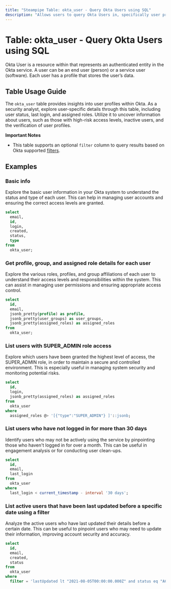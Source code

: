 ```yaml
---
title: "Steampipe Table: okta_user - Query Okta Users using SQL"
description: "Allows users to query Okta Users in, specifically user profiles and statuses, providing insights into user management and access control."
---
```


# Table: okta_user - Query Okta Users using SQL

Okta User is a resource within that represents an authenticated entity in the Okta service. A user can be an end user (person) or a service user (software). Each user has a profile that stores the user’s data.

## Table Usage Guide

The `okta_user` table provides insights into user profiles within Okta. As a security analyst, explore user-specific details through this table, including user status, last login, and assigned roles. Utilize it to uncover information about users, such as those with high-risk access levels, inactive users, and the verification of user profiles.

**Important Notes**
- This table supports an optional `filter` column to query results based on Okta supported [filters](https://developer.okta.com/docs/reference/api/apps/#filters).

## Examples

### Basic info
Explore the basic user information in your Okta system to understand the status and type of each user. This can help in managing user accounts and ensuring the correct access levels are granted.

```sql
select
  email,
  id,
  login,
  created,
  status,
  type
from
  okta_user;
```

### Get profile, group, and assigned role details for each user
Explore the various roles, profiles, and group affiliations of each user to understand their access levels and responsibilities within the system. This can assist in managing user permissions and ensuring appropriate access control.

```sql
select
  id,
  email,
  jsonb_pretty(profile) as profile,
  jsonb_pretty(user_groups) as user_groups,
  jsonb_pretty(assigned_roles) as assigned_roles
from
  okta_user;
```

### List users with SUPER_ADMIN role access
Explore which users have been granted the highest level of access, the SUPER_ADMIN role, in order to maintain a secure and controlled environment. This is especially useful in managing system security and monitoring potential risks.

```sql
select
  id,
  login,
  jsonb_pretty(assigned_roles) as assigned_roles
from
  okta_user
where
  assigned_roles @> '[{"type":"SUPER_ADMIN"} ]'::jsonb;
```

### List users who have not logged in for more than 30 days
Identify users who may not be actively using the service by pinpointing those who haven't logged in for over a month. This can be useful in engagement analysis or for conducting user clean-ups.

```sql
select
  id,
  email,
  last_login
from
  okta_user
where
  last_login < current_timestamp - interval '30 days';
```

### List active users that have been last updated before a specific date using a filter
Analyze the active users who have last updated their details before a certain date. This can be useful to pinpoint users who may need to update their information, improving account security and accuracy.

```sql
select
  id,
  email,
  created,
  status
from
  okta_user
where
  filter = 'lastUpdated lt "2021-08-05T00:00:00.000Z" and status eq "ACTIVE"';
```